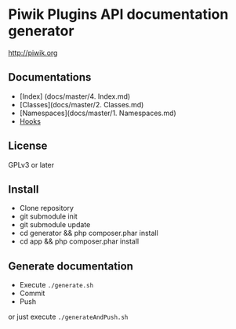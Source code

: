 Piwik Plugins API documentation generator
=======================

http://piwik.org

## Documentations

 * [Index] (docs/master/4. Index.md)
 * [Classes](docs/master/2. Classes.md)
 * [Namespaces](docs/master/1. Namespaces.md)
 * [Hooks](docs/Hooks.md)

## License

GPLv3 or later

## Install

 * Clone repository
 * git submodule init
 * git submodule update
 * cd generator && php composer.phar install
 * cd app && php composer.phar install

## Generate documentation

 * Execute `./generate.sh`
 * Commit
 * Push

or just execute `./generateAndPush.sh`
